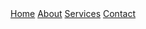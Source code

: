 <!DOCTYPE html>
<html>
<head>
  <meta charset="UTF-8">
  <title>Home page</title>
  <style>
  
      background-color: #333;
      overflow: hidden;
    }

    /* Menu links */
    .menu-bar a {
      float: left;
      display: block;
      color: white;
      text-align: center;
      padding: 14px 20px;
      text-decoration: none;
    }

    /* Hover effect */
    .menu-bar a:hover {
      background-color: #575757;
    }
  </style>
</head>
<body>

  <div class="menu-bar">
    <a href="#home">Home</a>
    <a href="#about">About</a>
    <a href="#services">Services</a>
    <a href="#contact">Contact</a>
  </div>

</body>
</html>
